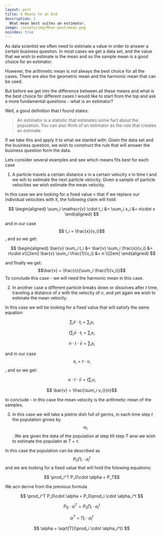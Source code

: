 ```yaml
---
layout: post
title: A Means to an End
description: |
  What mean best suites an estimator.
image: /assets/img/Mean-post/mean.png
noindex: true
---
```


As data scientist we often need to estimate a value in order to answer a certain business question.
In most cases we get a data set, and the value that we wish to estimate is the mean and so the sample mean is a good choice for an estimator.

However, the arithmetic mean is not always the best choice for all the cases. 
There are also the geometric mean and the harmonic mean that can be used.

But before we get into the difference between all these means and what is the best choice for different cases I would like to start from the top and ask a more fundamental questions - what is an estimator?

Well, a good definition that I found states:
> An estimator is a statistic that estimates some fact about the population. 
> You can also think of an estimator as the rule that creates an estimate.

If we take this and apply it to what we started with:
Given the data set and the business question, we wish to construct the rule that will answer the business question form the data.

Lets consider several examples and see which means fits best for each case

1. A particle travels a certain distance _x_ in a certain velocity _v_ in time _t_ and we wih to estimate the next particle velocity.
Given a sample of particle velocities we wish estimate the mean velocity.

In this case we are looking for a fixed value 𝕧	that if we replace our individual velocities with it, the following claim will hold:

$$
\begin{aligned}
  \sum_i \mathscr{v} \cdot t_i &=  \sum_i x_i  &=  n\cdot x 
\end{aligned}
$$

and in our case $$ t_i = \frac{x}{v_i}$$, and so we get:


$$
\begin{aligned}
    \bar{v} \sum_i t_i &= \bar{v} \sum_i \frac{x}{v_i} &= n\cdot x\\[2em]
    \bar{v} \sum_i \frac{1}{v_i}  &= n \\[2em]
\end{aligned}
$$

and finally we get:
$$\bar{v}  = \frac{n}{\sum_i \frac{1}{v_i}}$$
To conclude this case  - we will need the harmonic mean in this case.

2. In another case a different particle breaks down or dissolves after _t_ time, traveling a distance of _x_ with the velocity of _v_, and yet again we wish to estimate the mean velocity.

In this case we will be looking for a fixed value that will satisfy the same equation 

$$ \sum_i \bar{v}\cdot t_i = \sum_i x_i $$

$$ t \sum_i \bar{v}\cdot t_i = \sum_i x_i$$

$$ n \cdot t\cdot \bar{v} = \sum_i x_i$$


and in our case $$ x_i = t\cdot v_i $$, and so we get:

$$  n \cdot t \cdot \bar{v} = t \sum_i  v_i $$

$$ \bar{v} = \frac{\sum_i  v_i}{n}$$

to conclude - in this case the mean velocity is the arithmetic mean of the samples.
 
3. In this case we will take a pietrie dish full of germs, in each time step _t_ the population grows by $$ \alpha_t $$. 
We are given the data of the population at step till step _T_ anw we wish to estimate the populatin at _T_ + _τ_.

In this case the population can be described as $$ P_0\prod_i \cdot \alpha_i^t $$ and we are looking for a fixed value that will hold the folowing equations:

$$ \prod_i^T P_0\cdot \alpha = P_T$$

We acn derive from the previous formula

$$ \prod_i^T P_0\cdot \alpha = P_0\prod_i \cdot \alpha_i^t $$

$$ P_0\cdot \alpha^T = P_0\prod_i \cdot \alpha_i^t $$

$$ \alpha^T = \prod_i \cdot \alpha_i^t $$

$$ \alpha = \sqrt[T]{\prod_i \cdot \alpha_i^t} $$
